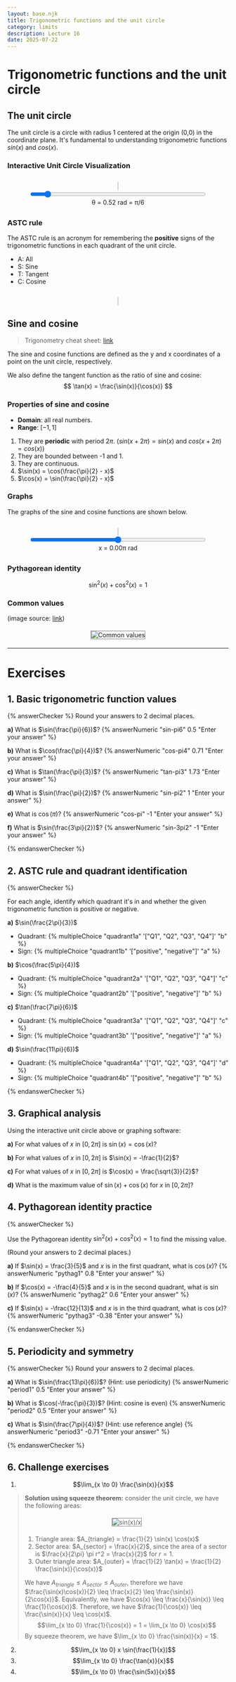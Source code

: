 ```yaml
---
layout: base.njk
title: Trigonometric functions and the unit circle
category: limits
description: Lecture 16
date: 2025-07-22
---
```


# Trigonometric functions and the unit circle

## The unit circle

The unit circle is a circle with radius 1 centered at the origin (0,0) in the coordinate plane. It's fundamental to understanding trigonometric functions $sin(x)$ and $cos(x)$.

### Interactive Unit Circle Visualization

<div style="text-align:center; margin:2em 0;">
  <canvas id="unitCircle" width="400" height="400"
          style="border:1px solid #ccc; background:#fafafa;"></canvas>
  <br>
  <input type="range" id="thetaSlider" min="0" max="6.283" step="0.01" value="0.52"
         style="width:400px;">
  <div>θ = <span id="thetaVal">0.52</span> rad = <span id="thetaPi">π/6</span></div>
</div>

<script>
(function(){
  const canvas = document.getElementById('unitCircle');
  const ctx    = canvas.getContext('2d');
  const slider = document.getElementById('thetaSlider');
  const display= document.getElementById('thetaVal');
  const displayPi = document.getElementById('thetaPi');
  const cx = canvas.width/2, cy = canvas.height/2, r = 150;

  function toPiFraction(theta) {
    const pi = Math.PI;
    const tolerance = 0.01;
    
    // Check for common fractions
    const fractions = [
      { value: 0, text: "0" },
      { value: pi/6, text: "π/6" },
      { value: pi/4, text: "π/4" },
      { value: pi/3, text: "π/3" },
      { value: pi/2, text: "π/2" },
      { value: 2*pi/3, text: "2π/3" },
      { value: 3*pi/4, text: "3π/4" },
      { value: 5*pi/6, text: "5π/6" },
      { value: pi, text: "π" },
      { value: 7*pi/6, text: "7π/6" },
      { value: 5*pi/4, text: "5π/4" },
      { value: 4*pi/3, text: "4π/3" },
      { value: 3*pi/2, text: "3π/2" },
      { value: 5*pi/3, text: "5π/3" },
      { value: 7*pi/4, text: "7π/4" },
      { value: 11*pi/6, text: "11π/6" },
      { value: 2*pi, text: "2π" }
    ];
    
    for (let fraction of fractions) {
      if (Math.abs(theta - fraction.value) < tolerance) {
        return fraction.text;
      }
    }
    
    // If no exact match, show as decimal fraction of π
    const piFraction = theta / pi;
    if (Math.abs(piFraction - Math.round(piFraction)) < tolerance) {
      return Math.round(piFraction) + "π";
    }
    return (theta / pi).toFixed(2) + "π";
  }

  function draw(theta) {
    // clear
    ctx.clearRect(0,0,canvas.width,canvas.height);
    
    // draw axes
    ctx.strokeStyle = "#ccc";
    ctx.lineWidth = 1;
    // x-axis
    ctx.beginPath();
    ctx.moveTo(0, cy);
    ctx.lineTo(canvas.width, cy);
    ctx.stroke();
    // y-axis
    ctx.beginPath();
    ctx.moveTo(cx, 0);
    ctx.lineTo(cx, canvas.height);
    ctx.stroke();
    ctx.strokeStyle = "#000";
    ctx.lineWidth = 2;
    
    // circle
    ctx.beginPath();
    ctx.arc(cx,cy,r,0,Math.PI*2);
    ctx.stroke();

    // point on circle
    const x = cx + r*Math.cos(theta);
    const y = cy - r*Math.sin(theta);

    // angle arc
    ctx.strokeStyle = "#fa8d07";
    ctx.lineWidth = 3;
    ctx.beginPath();
    ctx.arc(cx, cy, 30, 0, -theta, true);
    ctx.stroke();
    
    // radius line
    ctx.strokeStyle = "#000";
    ctx.lineWidth = 2;
    ctx.beginPath();
    ctx.moveTo(cx,cy);
    ctx.lineTo(x,y);
    ctx.stroke();

    // projection lines
    ctx.setLineDash([5,5]);
    ctx.lineWidth = 3;
    
    // sin projection (vertical) - color based on sign
    ctx.strokeStyle = Math.sin(theta) >= 0 ? "#0066cc" : "#cc0000";
    ctx.beginPath();
    ctx.moveTo(x,y);
    ctx.lineTo(x,cy);
    ctx.stroke();
    
    // cos projection (horizontal) - color based on sign
    ctx.strokeStyle = Math.cos(theta) >= 0 ? "#0066cc" : "#cc0000";
    ctx.beginPath();
    ctx.moveTo(x,cy);
    ctx.lineTo(cx,cy);
    ctx.stroke();
    
    ctx.setLineDash([]);
    ctx.lineWidth = 2;
    ctx.strokeStyle = "#000";

    // labels
    ctx.fillStyle = "#000";
    ctx.font = "14px sans-serif";
    // cosθ label - positioned right next to the horizontal projection line
    ctx.fillText("cos θ", (x + cx - 35) / 2, cy + 15);
    // sinθ label - positioned right next to the vertical projection line
    ctx.fillText("sin θ", x + 10, (y + cy + 10)/2);

    // draw point
    ctx.beginPath();
    ctx.arc(x,y,6,0,2*Math.PI);
    ctx.fill();
    
    // label axes
    ctx.fillStyle = "#111";
    ctx.font = "16px sans-serif";
    ctx.fillText("x", canvas.width - 10, cy - 5);
    ctx.fillText("y", cx + 5, 15);
    
    // mark key points on unit circle
    ctx.fillStyle = "#222";
    ctx.font = "12px sans-serif";
    const keyPoints = [
      { angle: Math.PI/2, label: "π/2", xOffset: -15, yOffset: -5 },
      { angle: Math.PI, label: "π", xOffset: -25, yOffset: -5 },
      { angle: 3*Math.PI/2, label: "3π/2", xOffset: -25, yOffset: 15 }
    ];
    
    keyPoints.forEach(point => {
      const px = cx + r * Math.cos(point.angle);
      const py = cy - r * Math.sin(point.angle);
      ctx.fillText(point.label, px + point.xOffset, py + point.yOffset);
    });
  }

  slider.addEventListener('input', e => {
    const θ = parseFloat(e.target.value);
    display.textContent = θ.toFixed(2);
    displayPi.textContent = toPiFraction(θ);
    draw(θ);
  });

  displayPi.textContent = toPiFraction(0.52);
  draw(0.52);
})();
</script>

### ASTC rule

The ASTC rule is an acronym for remembering the **positive** signs of the trigonometric functions in each quadrant of the unit circle.

- A: All
- S: Sine
- T: Tangent
- C: Cosine

<div style="text-align:center; margin:2em 0;">
  <canvas id="astcQuadrants" width="300" height="300"
          style="border:1px solid #ccc; background:#fafafa;"></canvas>
</div>

<script>
(function(){
  const canvas = document.getElementById('astcQuadrants');
  const ctx = canvas.getContext('2d');
  const cx = canvas.width/2, cy = canvas.height/2, r = 100;

  // Draw axes
  ctx.strokeStyle = "#000";
  ctx.lineWidth = 2;
  ctx.beginPath();
  ctx.moveTo(0, cy);
  ctx.lineTo(canvas.width, cy);
  ctx.stroke();
  ctx.beginPath();
  ctx.moveTo(cx, 0);
  ctx.lineTo(cx, canvas.height);
  ctx.stroke();

  // Draw unit circle
  ctx.beginPath();
  ctx.arc(cx, cy, r, 0, Math.PI*2);
  ctx.stroke();

  // Quadrant labels with colors
  ctx.font = "bold 18px sans-serif";
  
  // Q1: All positive (green)
  ctx.fillStyle = "#006600";
  ctx.fillText("A", cx + 35, cy - 35);
  ctx.font = "12px sans-serif";
  ctx.fillText("All", cx + 25, cy - 15);
  
  // Q2: Sine positive (blue)
  ctx.fillStyle = "#0066cc";
  ctx.font = "bold 18px sans-serif";
  ctx.fillText("S", cx - 35, cy - 35);
  ctx.font = "12px sans-serif";
  ctx.fillText("Sin", cx - 45, cy - 15);
  
  // Q3: Tangent positive (orange)
  ctx.fillStyle = "#ff6600";
  ctx.font = "bold 18px sans-serif";
  ctx.fillText("T", cx - 35, cy + 35);
  ctx.font = "12px sans-serif";
  ctx.fillText("Tan", cx - 45, cy + 15);
  
  // Q4: Cosine positive (red)
  ctx.fillStyle = "#cc0000";
  ctx.font = "bold 18px sans-serif";
  ctx.fillText("C", cx + 35, cy + 35);
  ctx.font = "12px sans-serif";
  ctx.fillText("Cos", cx + 25, cy + 15);

  // Add quadrant numbers
  ctx.fillStyle = "#666";
  ctx.font = "11px sans-serif";
  ctx.fillText("Q1", cx + 40, cy - 70);
  ctx.fillText("Q2", cx - 40, cy - 70);
  ctx.fillText("Q3", cx - 40, cy + 70);
  ctx.fillText("Q4", cx + 40, cy + 70);
})();
</script>


## Sine and cosine

> Trigonometry cheat sheet: [link](https://tutorial.math.lamar.edu/pdf/Trig_Cheat_Sheet.pdf)

The sine and cosine functions are defined as the y and x coordinates of a point on the unit circle, respectively.

We also define the tangent function as the ratio of sine and cosine:
$$
\tan(x) = \frac{\sin(x)}{\cos(x)}
$$

### Properties of sine and cosine

- **Domain**: all real numbers.
- **Range**: $[-1, 1]$

1. They are **periodic** with period $2\pi$. ($sin(x + 2\pi) = sin(x)$ and $cos(x + 2\pi) = cos(x)$)
2. They are bounded between -1 and 1.
3. They are continuous.
4. $\sin(x) = \cos(\frac{\pi}{2} - x)$
5. $\cos(x) = \sin(\frac{\pi}{2} - x)$



### Graphs

The graphs of the sine and cosine functions are shown below.

<div style="text-align:center; margin:2em 0; max-width:100%; overflow-x:auto;">
  <canvas id="trigGraphs" width="600" height="400"
          style="border:1px solid #ccc; background:#fafafa; max-width:100%; height:auto;"></canvas>
  <br>
  <input type="range" id="xSlider" min="-2" max="2" step="0.01" value="0"
         style="width:100%; max-width:400px;">
  <div>x = <span id="xVal">0.00</span>π rad</div>
</div>

<script>
(function(){
  const canvas = document.getElementById('trigGraphs');
  const ctx = canvas.getContext('2d');
  const slider = document.getElementById('xSlider');
  const display = document.getElementById('xVal');
  const width = canvas.width, height = canvas.height;
  const margin = 50;
  const graphWidth = width - 2*margin;
  const graphHeight = height - 2*margin;

  function drawGraphs(xValue) {
    // Clear canvas
    ctx.clearRect(0, 0, width, height);
    
    // Draw axes
    ctx.strokeStyle = "#ccc";
    ctx.lineWidth = 1;
    // x-axis
    ctx.beginPath();
    ctx.moveTo(margin, height/2);
    ctx.lineTo(width - margin, height/2);
    ctx.stroke();
    // y-axis
    ctx.beginPath();
    ctx.moveTo(width/2, margin);
    ctx.lineTo(width/2, height - margin);
    ctx.stroke();
    
    // Draw grid lines
    ctx.strokeStyle = "#eee";
    for (let i = -6; i <= 6; i++) {
      const x = width/2 + i * graphWidth/12;
      ctx.beginPath();
      ctx.moveTo(x, margin);
      ctx.lineTo(x, height - margin);
      ctx.stroke();
    }
    
    // Draw π/2 grid lines (dashed)
    ctx.strokeStyle = "#f0f0f0";
    ctx.setLineDash([3,3]);
    for (let i = -5; i <= 5; i += 2) {
      const x = width/2 + i * graphWidth/12;
      ctx.beginPath();
      ctx.moveTo(x, margin);
      ctx.lineTo(x, height - margin);
      ctx.stroke();
    }
    ctx.setLineDash([]);
    for (let i = -2; i <= 2; i++) {
      const y = height/2 - i * graphHeight/4;
      ctx.beginPath();
      ctx.moveTo(margin, y);
      ctx.lineTo(width - margin, y);
      ctx.stroke();
    }
    
    // Draw sine function (blue)
    ctx.strokeStyle = "#0066cc";
    ctx.lineWidth = 2;
    ctx.beginPath();
    for (let i = 0; i <= graphWidth; i++) {
      const x = margin + i;
      const xRad = (i - graphWidth/2) * 12 / graphWidth; // Scale to show 2π
      const y = height/2 - Math.sin(xRad) * graphHeight/4;
      if (i === 0) {
        ctx.moveTo(x, y);
      } else {
        ctx.lineTo(x, y);
      }
    }
    ctx.stroke();
    
    // Draw cosine function (red)
    ctx.strokeStyle = "#cc0000";
    ctx.lineWidth = 2;
    ctx.beginPath();
    for (let i = 0; i <= graphWidth; i++) {
      const x = margin + i;
      const xRad = (i - graphWidth/2) * 12 / graphWidth;
      const y = height/2 - Math.cos(xRad) * graphHeight/4;
      if (i === 0) {
        ctx.moveTo(x, y);
      } else {
        ctx.lineTo(x, y);
      }
    }
    ctx.stroke();
    
    // Draw current point
    const xPos = width/2 + xValue * graphWidth/12;
    const sinY = height/2 - Math.sin(xValue) * graphHeight/4;
    const cosY = height/2 - Math.cos(xValue) * graphHeight/4;
    
    // Vertical line at current x
    ctx.strokeStyle = "#666";
    ctx.setLineDash([5,5]);
    ctx.beginPath();
    ctx.moveTo(xPos, margin);
    ctx.lineTo(xPos, height - margin);
    ctx.stroke();
    ctx.setLineDash([]);
    
    // Points on curves
    ctx.fillStyle = "#0066cc";
    ctx.beginPath();
    ctx.arc(xPos, sinY, 4, 0, 2*Math.PI);
    ctx.fill();
    
    ctx.fillStyle = "#cc0000";
    ctx.beginPath();
    ctx.arc(xPos, cosY, 4, 0, 2*Math.PI);
    ctx.fill();
    
    // Labels
    ctx.font = "14px sans-serif";
    ctx.fillStyle = "#0066cc";
    ctx.fillText("sin(x)", margin + 10, margin + 20);
    ctx.fillStyle = "#cc0000";
    ctx.fillText("cos(x)", margin + 10, margin + 40);
    
    // x-axis labels
    ctx.fillStyle = "#666";
    ctx.font = "12px sans-serif";
    // for (let i = -6; i <= 6; i += 2) {
    //   const x = width/2 + i * graphWidth/12;
    //   let label;
    //   if (i === 0) label = "0";
    //   else if (i === 2) label = "π";
    //   else if (i === -2) label = "-π";
    //   else if (i === 4) label = "2π";
    //   else if (i === -4) label = "-2π";
    //   else if (i === 6) label = "3π";
    //   else if (i === -6) label = "-3π";
    //   else label = i + "π";
    //   ctx.fillText(label, x - 10, height/2 + 20);
    // }
    
    // y-axis labels
    for (let i = -2; i <= 2; i++) {
      const y = height/2 - i * graphHeight/4;
      ctx.fillText(i.toString(), width/2 - 25, y + 5);
    }
  }

  slider.addEventListener('input', e => {
    const xPi = parseFloat(e.target.value);
    const x = xPi * Math.PI;
    display.textContent = xPi.toFixed(2);
    drawGraphs(x);
  });

  drawGraphs(0);
})();
</script>

### Pythagorean identity

$$\sin^2(x) + \cos^2(x) = 1$$

### Common values

(image source: [link](https://tutorial.math.lamar.edu/pdf/Trig_Cheat_Sheet.pdf))
<div style="text-align: center; margin: 20px 0;">
    <img src="/images/16-trig.png" alt="Common values" style="max-width: 80%; height: auto; border: 1px solid gray;">
</div>


---
# Exercises

## 1. Basic trigonometric function values

{% answerChecker %}
Round your answers to 2 decimal places.

**a)** What is $\sin(\frac{\pi}{6})$?
{% answerNumeric "sin-pi6" 0.5 "Enter your answer" %}

**b)** What is $\cos(\frac{\pi}{4})$?
{% answerNumeric "cos-pi4" 0.71 "Enter your answer" %}

**c)** What is $\tan(\frac{\pi}{3})$?
{% answerNumeric "tan-pi3" 1.73 "Enter your answer" %}

**d)** What is $\sin(\frac{\pi}{2})$?
{% answerNumeric "sin-pi2" 1 "Enter your answer" %}

**e)** What is $\cos(\pi)$?
{% answerNumeric "cos-pi" -1 "Enter your answer" %}

**f)** What is $\sin(\frac{3\pi}{2})$?
{% answerNumeric "sin-3pi2" -1 "Enter your answer" %}

{% endanswerChecker %}

## 2. ASTC rule and quadrant identification

{% answerChecker %}

For each angle, identify which quadrant it's in and whether the given trigonometric function is positive or negative.

**a)** $\sin(\frac{2\pi}{3})$
- Quadrant: {% multipleChoice "quadrant1a" '["Q1", "Q2", "Q3", "Q4"]' "b" %}
- Sign: {% multipleChoice "quadrant1b" '["positive", "negative"]' "a" %}

**b)** $\cos(\frac{5\pi}{4})$
- Quadrant: {% multipleChoice "quadrant2a" '["Q1", "Q2", "Q3", "Q4"]' "c" %}
- Sign: {% multipleChoice "quadrant2b" '["positive", "negative"]' "b" %}

**c)** $\tan(\frac{7\pi}{6})$
- Quadrant: {% multipleChoice "quadrant3a" '["Q1", "Q2", "Q3", "Q4"]' "c" %}
- Sign: {% multipleChoice "quadrant3b" '["positive", "negative"]' "a" %}

**d)** $\sin(\frac{11\pi}{6})$
- Quadrant: {% multipleChoice "quadrant4a" '["Q1", "Q2", "Q3", "Q4"]' "d" %}
- Sign: {% multipleChoice "quadrant4b" '["positive", "negative"]' "b" %}

{% endanswerChecker %}

## 3. Graphical analysis

Using the interactive unit circle above or graphing software:

**a)** For what values of $x$ in $[0, 2\pi]$ is $\sin(x) = \cos(x)$?

**b)** For what values of $x$ in $[0, 2\pi]$ is $\sin(x) = -\frac{1}{2}$?

**c)** For what values of $x$ in $[0, 2\pi]$ is $\cos(x) = \frac{\sqrt{3}}{2}$?

**d)** What is the maximum value of $\sin(x) + \cos(x)$ for $x$ in $[0, 2\pi]$?

## 4. Pythagorean identity practice

{% answerChecker %}

Use the Pythagorean identity $\sin^2(x) + \cos^2(x) = 1$ to find the missing value.

(Round your answers to 2 decimal places.)

**a)** If $\sin(x) = \frac{3}{5}$ and $x$ is in the first quadrant, what is $\cos(x)$?
{% answerNumeric "pythag1" 0.8 "Enter your answer" %}

**b)** If $\cos(x) = -\frac{4}{5}$ and $x$ is in the second quadrant, what is $\sin(x)$?
{% answerNumeric "pythag2" 0.6 "Enter your answer" %}

**c)** If $\sin(x) = -\frac{12}{13}$ and $x$ is in the third quadrant, what is $\cos(x)$?
{% answerNumeric "pythag3" -0.38 "Enter your answer" %}

{% endanswerChecker %}

## 5. Periodicity and symmetry

{% answerChecker %}
Round your answers to 2 decimal places.

**a)** What is $\sin(\frac{13\pi}{6})$? (Hint: use periodicity)
{% answerNumeric "period1" 0.5 "Enter your answer" %}

**b)** What is $\cos(-\frac{\pi}{3})$? (Hint: cosine is even)
{% answerNumeric "period2" 0.5 "Enter your answer" %}

**c)** What is $\sin(\frac{7\pi}{4})$? (Hint: use reference angle)
{% answerNumeric "period3" -0.71 "Enter your answer" %}

{% endanswerChecker %}


## 6. Challenge exercises

1. $$\lim_{x \to 0} \frac{\sin(x)}{x}$$
> **Solution using squeeze theorem:**
> consider the unit circle, we have the following areas:
> <div style="text-align: center; margin: 20px 0;">
>     <img src="/images/16-sin.png" alt="sin(x)/x" style="max-width: 80%; height: auto; border: 1px solid gray;">
> </div>
> 
> 1. Triangle area: $A_{triangle} = \frac{1}{2} \sin(x) \cos(x)$
> 2. Sector area: $A_{sector} = \frac{x}{2}$, since the area of a sector is $\frac{x}{2\pi} \pi r^2 = \frac{x}{2}$ for $r=1$.
> 3. Outer triangle area: $A_{outer} = \frac{1}{2} \tan(x) = \frac{1}{2} \frac{\sin(x)}{\cos(x)}$
> 
> We have $A_{triangle} \leq A_{sector} \leq A_{outer}$, therefore we have $\frac{\sin(x)\cos(x)}{2} \leq \frac{x}{2} \leq \frac{\sin(x)}{2\cos(x)}$.
> Equivalently, we have $\cos(x) \leq \frac{x}{\sin(x)} \leq \frac{1}{\cos(x)}$.
> Therefore, we have $\frac{1}{\cos(x)} \leq \frac{\sin(x)}{x} \leq \cos(x)$.
> $$\lim_{x \to 0} \frac{1}{\cos(x)} = 1 = \lim_{x \to 0} \cos(x)$$
> By squeeze theorem, we have $\lim_{x \to 0} \frac{\sin(x)}{x} = 1$.


2. $$\lim_{x \to 0} x \sin(\frac{1}{x})$$
3. $$\lim_{x \to 0} \frac{\tan(x)}{x}$$
4. $$\lim_{x \to 0} \frac{\sin(5x)}{x}$$

